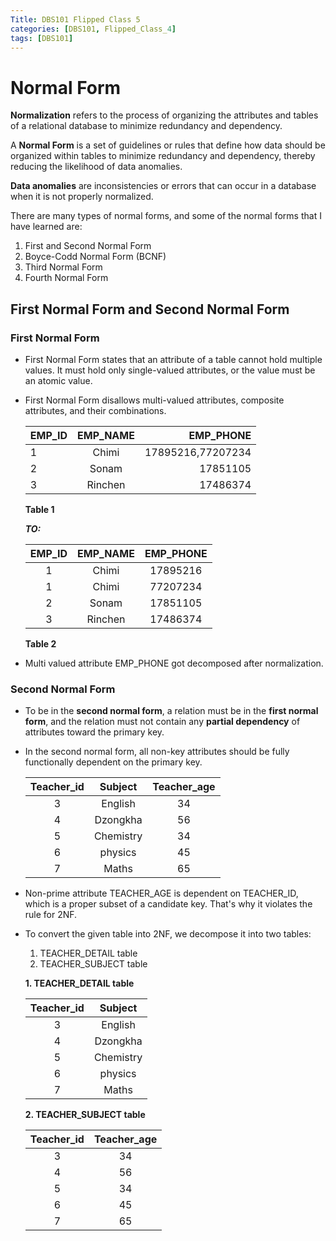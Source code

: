 ```yaml
---
Title: DBS101 Flipped Class 5
categories: [DBS101, Flipped_Class_4]
tags: [DBS101]
---
```


# Normal Form


**Normalization** refers to the process of organizing the attributes and tables of a relational database to minimize redundancy and dependency.

A **Normal Form** is a set of guidelines or rules that define how data should be organized within tables to minimize redundancy and dependency, thereby reducing the likelihood of data anomalies.

**Data anomalies** are inconsistencies or errors that can occur in a database when it is not properly normalized.

There are many types of normal forms, and some of the normal forms that I have learned are:

1. First and Second Normal Form
2. Boyce-Codd Normal Form (BCNF)
3. Third Normal Form
4. Fourth Normal Form

## First Normal Form and Second Normal Form 

### First Normal Form

* First Normal Form states that an attribute of a table cannot hold multiple values. It must hold only single-valued attributes, or the value must be an atomic value.

* First Normal Form disallows multi-valued attributes, composite attributes, and their combinations.


    | EMP_ID      |  EMP_NAME     |       EMP_PHONE         |           
    |-------------|:-------------:|------------------------:|
    |     1       |  Chimi        | 17895216,77207234       |
    |     2       |    Sonam      | 17851105                |
    |     3       | Rinchen       | 17486374                |
    **Table 1**


    ***TO:***

    | EMP_ID      |  EMP_NAME     |  EMP_PHONE |           
    |:-----------:|:------------:|:-----------:|
    |     1       |  Chimi        | 17895216   |
    |     1       |  Chimi        | 77207234   |
    |     2       |    Sonam      | 17851105   |
    |     3       | Rinchen       | 17486374   |
    **Table 2**

* Multi valued attribute EMP_PHONE got decomposed after normalization.

### Second Normal Form

* To be in the **second normal form**, a relation must be in the **first normal form**, and the relation must not contain any **partial dependency** of attributes toward the primary key.

* In the second normal form, all non-key attributes should be fully functionally dependent on the primary key.

    |  	   Teacher_id       |  	 Subject          |  	  Teacher_age            |
    |:---------------------:|:-------------------:|:----------------------------:|
    |  3	                |      English        |         34                 	 |
    |  	4                   |  	   Dzongkha       |  	     56                  |
    |  5	                |      Chemistry      |  	     34                  |
    |  6	                |      physics        |          45                	 |
    |  7	                |  	   Maths          |  	     65                  |

* Non-prime attribute TEACHER_AGE is dependent on TEACHER_ID, which is a proper subset of a candidate key. That's why it violates the rule for 2NF.

* To convert the given table into 2NF, we decompose it into two tables:
    1. TEACHER_DETAIL table
    2. TEACHER_SUBJECT table

    **1. TEACHER_DETAIL table**

    |  	   Teacher_id       |  	 Subject          | 
    |:---------------------:|:-------------------:|
    |  3	                |      English        |         
    |  	4                   |  	   Dzongkha       |  	   
    |  5	                |      Chemistry      |  	                   
    |  6	                |      physics        |          
    |  7	                |  	   Maths          | 


    **2. TEACHER_SUBJECT table**

    |  	   Teacher_id       |	  Teacher_age          |
    |:---------------------:|:------------------------:|
    |  3	                |          34              |
    |  	4                   |          56              |
    |  5	                |          34              |
    |  6	                |         45               |
    |  7	                |  	      65               |
